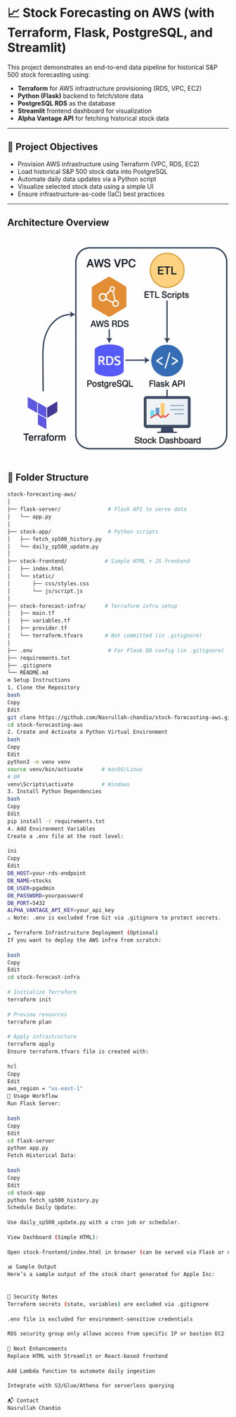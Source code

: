 # 📈 Stock Forecasting on AWS (with Terraform, Flask, PostgreSQL, and Streamlit)

This project demonstrates an end-to-end data pipeline for historical S&P 500 stock forecasting using:

- **Terraform** for AWS infrastructure provisioning (RDS, VPC, EC2)
- **Python (Flask)** backend to fetch/store data
- **PostgreSQL RDS** as the database
- **Streamlit** frontend dashboard for visualization
- **Alpha Vantage API** for fetching historical stock data

---

## 🎯 Project Objectives

- Provision AWS infrastructure using Terraform (VPC, RDS, EC2)
- Load historical S&P 500 stock data into PostgreSQL
- Automate daily data updates via a Python script
- Visualize selected stock data using a simple UI
- Ensure infrastructure-as-code (IaC) best practices

---

## Architecture Overview

![System Architecture](assets/architecture.png)


## 📁 Folder Structure

```bash
stock-forecasting-aws/
│
├── flask-server/               # Flask API to serve data
│   └── app.py
│
├── stock-app/                  # Python scripts
│   ├── fetch_sp500_history.py
│   └── daily_sp500_update.py
│
├── stock-frontend/            # Simple HTML + JS frontend
│   ├── index.html
│   └── static/
│       ├── css/styles.css
│       └── js/script.js
│
├── stock-forecast-infra/      # Terraform infra setup
│   ├── main.tf
│   ├── variables.tf
│   ├── provider.tf
│   └── terraform.tfvars       # Not committed (in .gitignore)
│
├── .env                        # For Flask DB config (in .gitignore)
├── requirements.txt
├── .gitignore
└── README.md
⚙️ Setup Instructions
1. Clone the Repository
bash
Copy
Edit
git clone https://github.com/Nasrullah-chandio/stock-forecasting-aws.git
cd stock-forecasting-aws
2. Create and Activate a Python Virtual Environment
bash
Copy
Edit
python3 -m venv venv
source venv/bin/activate      # macOS/Linux
# OR
venv\Scripts\activate         # Windows
3. Install Python Dependencies
bash
Copy
Edit
pip install -r requirements.txt
4. Add Environment Variables
Create a .env file at the root level:

ini
Copy
Edit
DB_HOST=your-rds-endpoint
DB_NAME=stocks
DB_USER=pgadmin
DB_PASSWORD=yourpassword
DB_PORT=5432
ALPHA_VANTAGE_API_KEY=your_api_key
⚠️ Note: .env is excluded from Git via .gitignore to protect secrets.

☁️ Terraform Infrastructure Deployment (Optional)
If you want to deploy the AWS infra from scratch:

bash
Copy
Edit
cd stock-forecast-infra

# Initialize Terraform
terraform init

# Preview resources
terraform plan

# Apply infrastructure
terraform apply
Ensure terraform.tfvars file is created with:

hcl
Copy
Edit
aws_region = "us-east-1"
🧠 Usage Workflow
Run Flask Server:

bash
Copy
Edit
cd flask-server
python app.py
Fetch Historical Data:

bash
Copy
Edit
cd stock-app
python fetch_sp500_history.py
Schedule Daily Update:

Use daily_sp500_update.py with a cron job or scheduler.

View Dashboard (Simple HTML):

Open stock-frontend/index.html in browser (can be served via Flask or nginx).

📊 Sample Output
Here’s a sample output of the stock chart generated for Apple Inc:


🔐 Security Notes
Terraform secrets (state, variables) are excluded via .gitignore

.env file is excluded for environment-sensitive credentials

RDS security group only allows access from specific IP or bastion EC2

📌 Next Enhancements
Replace HTML with Streamlit or React-based frontend

Add Lambda function to automate daily ingestion

Integrate with S3/Glue/Athena for serverless querying

📬 Contact
Nasrullah Chandio
